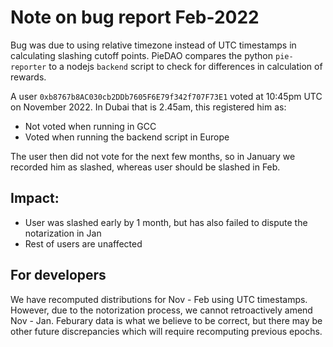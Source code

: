 # Note on bug report Feb-2022

Bug was due to using relative timezone instead of UTC timestamps in calculating slashing cutoff points. PieDAO compares the python `pie-reporter` to a nodejs `backend` script to check for differences in calculation of rewards.

A user `0xb8767b8AC030cb2DDb7605F6E79f342f707F73E1` voted at 10:45pm UTC on November 2022. In Dubai that is 2.45am, this registered him as:

- Not voted when running in GCC
- Voted when running the backend script in Europe

The user then did not vote for the next few months, so in January we recorded him as slashed, whereas user should be slashed in Feb.

## Impact:

- User was slashed early by 1 month, but has also failed to dispute the notarization in Jan
- Rest of users are unaffected

## For developers

We have recomputed distributions for Nov - Feb using UTC timestamps. However, due to the notorization process, we cannot retroactively amend Nov - Jan. Feburary data is what we believe to be correct, but there may be other future discrepancies which will require recomputing previous epochs.
